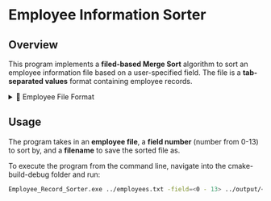 # Employee Information Sorter

## Overview
This program implements a **filed-based Merge Sort** algorithm to sort an employee information file based on a user-specified field. The file is a **tab-separated values** format containing employee records.

<details>
  <summary>📂 Employee File Format</summary>

Each row in the file represents an employee, and the columns include:
1. Employee ID (`W9999999`)
2. Last Name
3. First Name
4. Street Address
5. City
6. Province (`ON`, `NS`, `NB`, …)
7. Postal Code (`A9A-9A9`)
8. Phone Number (`999-999-9999`)
9. Gender (`M/F`)
10. Age (`99`)
11. Number of Dependents (`99`)
12. Department Category (`factory`, `office`, `sales`)
13. Union Member (`Y/N`)
14. Hourly Rate (`99.99`)

</details>

## Usage
The program takes in an **employee file**, a **field number** (number from 0-13) to sort by, and a **filename** to save the sorted file as.

To execute the program from the command line, navigate into the cmake-build-debug folder and run:

```sh
Employee_Record_Sorter.exe ../employees.txt -field=<0 - 13> ../output/<file-to-save>.txt

